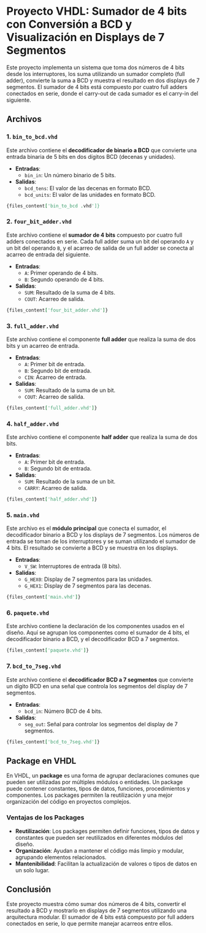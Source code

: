# Proyecto VHDL: Sumador de 4 bits con Conversión a BCD y Visualización en Displays de 7 Segmentos

Este proyecto implementa un sistema que toma dos números de 4 bits desde los interruptores, los suma utilizando un sumador completo (full adder), convierte la suma a BCD y muestra el resultado en dos displays de 7 segmentos. El sumador de 4 bits está compuesto por cuatro full adders conectados en serie, donde el carry-out de cada sumador es el carry-in del siguiente.

## Archivos

### 1. `bin_to_bcd.vhd`
Este archivo contiene el **decodificador de binario a BCD** que convierte una entrada binaria de 5 bits en dos dígitos BCD (decenas y unidades).

- **Entradas**:
  - `bin_in`: Un número binario de 5 bits.
- **Salidas**:
  - `bcd_tens`: El valor de las decenas en formato BCD.
  - `bcd_units`: El valor de las unidades en formato BCD.

```vhdl
{files_content['bin_to_bcd .vhd']}
```

### 2. `four_bit_adder.vhd`
Este archivo contiene el **sumador de 4 bits** compuesto por cuatro full adders conectados en serie. Cada full adder suma un bit del operando `A` y un bit del operando `B`, y el acarreo de salida de un full adder se conecta al acarreo de entrada del siguiente.

- **Entradas**:
  - `A`: Primer operando de 4 bits.
  - `B`: Segundo operando de 4 bits.
- **Salidas**:
  - `SUM`: Resultado de la suma de 4 bits.
  - `COUT`: Acarreo de salida.

```vhdl
{files_content['four_bit_adder.vhd']}
```

### 3. `full_adder.vhd`
Este archivo contiene el componente **full adder** que realiza la suma de dos bits y un acarreo de entrada.

- **Entradas**:
  - `A`: Primer bit de entrada.
  - `B`: Segundo bit de entrada.
  - `CIN`: Acarreo de entrada.
- **Salidas**:
  - `SUM`: Resultado de la suma de un bit.
  - `COUT`: Acarreo de salida.

```vhdl
{files_content['full_adder.vhd']}
```

### 4. `half_adder.vhd`
Este archivo contiene el componente **half adder** que realiza la suma de dos bits.

- **Entradas**:
  - `A`: Primer bit de entrada.
  - `B`: Segundo bit de entrada.
- **Salidas**:
  - `SUM`: Resultado de la suma de un bit.
  - `CARRY`: Acarreo de salida.

```vhdl
{files_content['half_adder.vhd']}
```

### 5. `main.vhd`
Este archivo es el **módulo principal** que conecta el sumador, el decodificador binario a BCD y los displays de 7 segmentos. Los números de entrada se toman de los interruptores y se suman utilizando el sumador de 4 bits. El resultado se convierte a BCD y se muestra en los displays.

- **Entradas**:
  - `V_SW`: Interruptores de entrada (8 bits).
- **Salidas**:
  - `G_HEX0`: Display de 7 segmentos para las unidades.
  - `G_HEX1`: Display de 7 segmentos para las decenas.

```vhdl
{files_content['main.vhd']}
```

### 6. `paquete.vhd`
Este archivo contiene la declaración de los componentes usados en el diseño. Aquí se agrupan los componentes como el sumador de 4 bits, el decodificador binario a BCD, y el decodificador BCD a 7 segmentos.

```vhdl
{files_content['paquete.vhd']}
```

### 7. `bcd_to_7seg.vhd`
Este archivo contiene el **decodificador BCD a 7 segmentos** que convierte un dígito BCD en una señal que controla los segmentos del display de 7 segmentos.

- **Entradas**:
  - `bcd_in`: Número BCD de 4 bits.
- **Salidas**:
  - `seg_out`: Señal para controlar los segmentos del display de 7 segmentos.

```vhdl
{files_content['bcd_to_7seg.vhd']}
```

## Package en VHDL

En VHDL, un **package** es una forma de agrupar declaraciones comunes que pueden ser utilizadas por múltiples módulos o entidades. Un package puede contener constantes, tipos de datos, funciones, procedimientos y componentes. Los packages permiten la reutilización y una mejor organización del código en proyectos complejos.

### Ventajas de los Packages

- **Reutilización**: Los packages permiten definir funciones, tipos de datos y constantes que pueden ser reutilizados en diferentes módulos del diseño.
- **Organización**: Ayudan a mantener el código más limpio y modular, agrupando elementos relacionados.
- **Mantenibilidad**: Facilitan la actualización de valores o tipos de datos en un solo lugar.

## Conclusión

Este proyecto muestra cómo sumar dos números de 4 bits, convertir el resultado a BCD y mostrarlo en displays de 7 segmentos utilizando una arquitectura modular. El sumador de 4 bits está compuesto por full adders conectados en serie, lo que permite manejar acarreos entre ellos.
